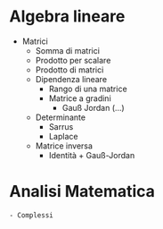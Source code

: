 # Algebra lineare

- Matrici
    - Somma di matrici
    - Prodotto per scalare
    - Prodotto di matrici
    - Dipendenza lineare
        - Rango di una matrice
        - Matrice a gradini
            - Gauß Jordan (...)
    - Determinante
        - Sarrus
        - Laplace
    - Matrice inversa
        - Identità + Gauß-Jordan


# Analisi Matematica
    - Complessi
